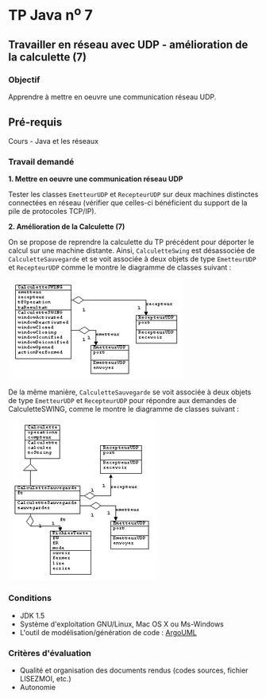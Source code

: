 # TP Java n<sup>o</sup> 7

## Travailler en réseau avec UDP - amélioration de la calculette (7)

### Objectif
Apprendre à mettre en oeuvre une communication réseau UDP.

## Pré-requis
Cours - Java et les réseaux

### Travail demandé
**1\. Mettre en oeuvre une communication réseau UDP**

Tester les classes `EmetteurUDP` et `RecepteurUDP` sur deux machines distinctes connectées en réseau (vérifier que celles-ci bénéficient du support de la pile de protocoles TCP/IP).

**2\. Amélioration de la Calculette (7)**

On se propose de reprendre la calculette du TP précédent pour déporter le calcul sur une machine distante. Ainsi, `CalculetteSwing` est désassociée de `CalculetteSauvegarde` et se voit associée à deux objets de type `EmetteurUDP` et `RecepteurUDP` comme le montre le diagramme de classes suivant :

![Diagramme de classes 1](tp07/dia_classes1.png)

De la même manière, `CalculetteSauvegarde` se voit associée à deux objets de type `EmetteurUDP` et `RecepteurUDP` pour répondre aux demandes de CalculetteSWING, comme le montre le diagramme de classes suivant :

![Diagramme de classes 2](tp07/dia_classes2.png)

### Conditions
*   JDK 1.5
*   Système d'exploitation GNU/Linux, Mac OS X ou Ms-Windows
*   L'outil de modélisation/génération de code : [ArgoUML](http://argouml-fr.tigris.org/)

### Critères d'évaluation
*   Qualité et organisation des documents rendus (codes sources, fichier LISEZMOI, etc.)
*   Autonomie
